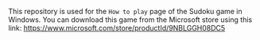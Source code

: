 This repository is used for the `How to play` page of the Sudoku game in Windows. 
You can download this game from the Microsoft store using this link: https://www.microsoft.com/store/productId/9NBLGGH08DC5

